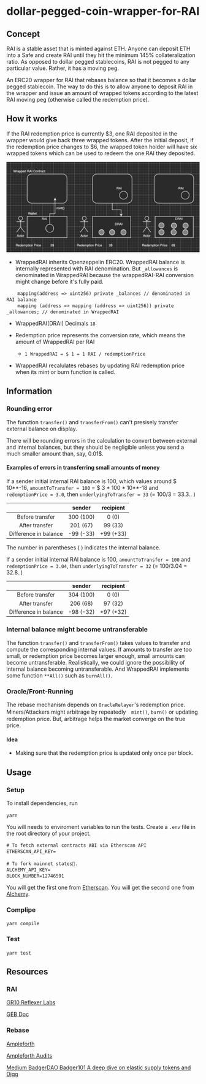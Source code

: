 # dollar-pegged-coin-wrapper-for-RAI

## Concept
RAI is a stable asset that is minted against ETH. Anyone can deposit ETH into a Safe and create RAI until they hit the minimum 145% collateralization ratio. As opposed to dollar pegged stablecoins, RAI is not pegged to any particular value. Rather, it has a moving peg.

An ERC20 wrapper for RAI that rebases balance so that it becomes a dollar pegged stablecoin. The way to do this is to allow anyone to deposit RAI in the wrapper and issue an amount of wrapped tokens according to the latest RAI moving peg (otherwise called the redemption price).

## How it works
If the RAI redemption price is currently $3, one RAI deposited in the wrapper would give back three wrapped tokens. After the initial deposit, if the redemption price changes to $6, the wrapped token holder will have six wrapped tokens which can be used to redeem the one RAI they deposited.

![How it works](./img/mechanism.png)

 - WrappedRAI inherits Openzeppelin ERC20. WrappedRAI balance is internally represented with RAI denomination. But `_allowances` is denominated in WrappedRAI because the wrappedRAI-RAI conversion might change before it's fully paid.

```
    mapping(address => uint256) private _balances // denominated in RAI balance
    mapping (address => mapping (address => uint256)) private _allowances; // denominated in WrappedRAI
```

 - WrappedRAI(DRAI) Decimals `18`
  
 - Redemption price represents the conversion rate, which means the amount of WrappedRAI per RAI
   -  `1 WrappedRAI = $ 1 = 1 RAI / redemptionPrice`
 - WrappedRAI recalulates rebases by updating RAI redemption price when its mint or burn function is called.

## Information
### Rounding error
The function `transfer()` and `transferFrom()` can't presisely transfer external balance on display.

There will be rounding errors in the calculation to convert between external and internal balances, but they should be negligible unless you send a much smaller amount than, say, 0.01$.

#### Examples of errors in transferring small amounts of money

If a sender initial internal RAI balance is 100, which values around $ 10\**-16, `amountToTransfer = 100` = $ 3 \* 100 * 10\*\*-18  and `redemptionPrice = 3.0`, then `underlyingToTransfer = 33` (= 100/3 = 33.3.. )

|            | sender | recipient |
|:----------:|:----------:|:-----------:|
| Before transfer | 300 (100)  | 0 (0)    |
| After transfer  | 201 (67)   | 99  (33)  |
| Difference in balance  | -99 (-33)   | +99  (+33)  |

The number in parentheses ( ) indicates the internal balance.

If a sender initial internal RAI balance is 100, `amountToTransfer = 100` and `redemptionPrice = 3.04`, then `underlyingToTransfer = 32` (= 100/3.04 = 32.8..)

|            | sender | recipient |
|:----------:|:----------:|:-----------:|
| Before transfer | 304 (100)  |  0  (0)   |
| After transfer  | 206 (68)   | 97  (32)   |
| Difference in balance  | -98 (-32)   | +97 (+32)  |

### Internal balance might become untransferable
The function `transfer()` and  `transferFrom()` takes values to transfer and compute the corresponding internal values. If amounts to transfer are too small, or redemption price becomes larger enough, small amounts can become untransferable. Realistically, we could ignore the possibility of internal balance becoming untransferable. And WrappedRAI implements some function `**All()` such as `burnAll()`.

### Oracle/Front-Running
The rebase mechanism depends on `OracleRelayer`'s redemption price.
Miners/Attackers might arbitrage by repeatedly　`mint()`, `burn()` or updating redemption price. But, arbitrage helps the market converge on the true price. 

#### Idea
 - Making sure that the redemption price is updated only once per block.

## Usage

### Setup
To install dependencies, run

`yarn`

You will needs to enviroment variables to run the tests. Create a `.env` file in the root directory of your project.

```
# To fetch external contracts ABI via Etherscan API
ETHERSCAN_API_KEY=

# To fork mainnet states.
ALCHEMY_API_KEY=
BLOCK_NUMBER=12746591
```

You will get the first one from [Etherscan](https://etherscan.io/). You will get the second one from [Alchemy](https://dashboard.alchemyapi.io/).

### Complipe

`yarn compile`

### Test

`yarn test`

## Resources
### RAI
[GR10 Reflexer Labs](https://gitcoin.co/issue/reflexer-labs/geb/103/100026033)

[GEB Doc](https://docs.reflexer.finance/)

### Rebase
[Ampleforth](https://github.com/ampleforth/uFragments)

[Ampleforth Audits](https://github.com/ampleforth/ampleforth-audits)

[Medium BadgerDAO Badger101 A deep dive on elastic supply tokens and Digg](https://badgerdao.medium.com/badger-101-a-deep-dive-on-elastic-supply-tokens-and-digg-f1b310f229ad)

